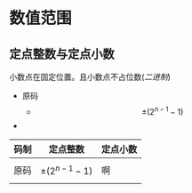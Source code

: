 # 数值范围
## 定点整数与定点小数
小数点在固定位置。且小数点不占位数(_二进制_)

+ 原码
  + $$ ±(2^{n-1}-1) $$ 
+ 

|码制|定点整数|定点小数
|---|---|---|
|原码| $$ ±(2^{n-1}-1) $$  |啊